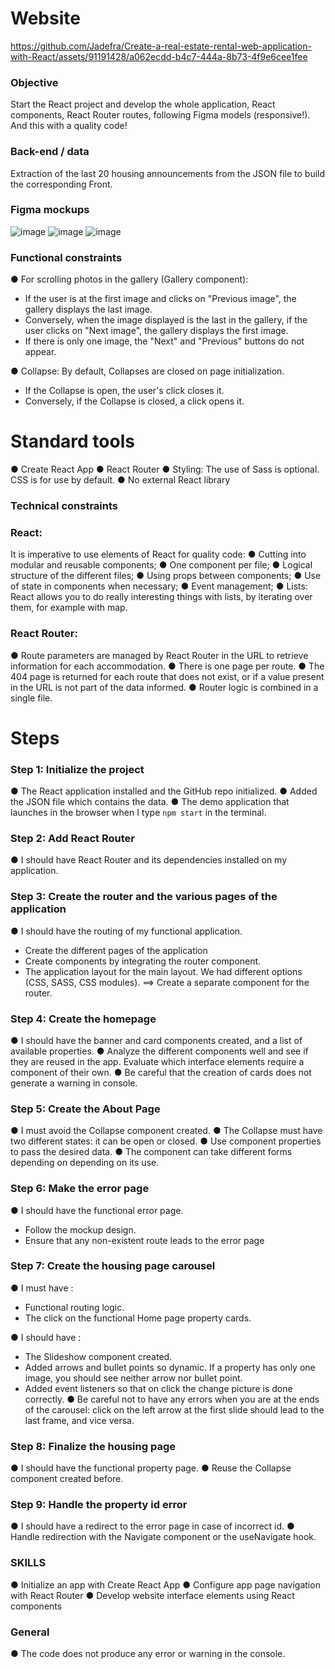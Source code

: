 # Website

https://github.com/Jadefra/Create-a-real-estate-rental-web-application-with-React/assets/91191428/a062ecdd-b4c7-444a-8b73-4f9e6cee1fee

### Objective ###
Start the React project and develop the whole application, React components, React Router routes, following Figma models (responsive!). And this with a quality code!

### Back-end / data ###
Extraction of the last 20 housing announcements from the JSON file to build the corresponding Front.

### Figma mockups ###

![image](https://github.com/Jadefra/Create-a-real-estate-rental-web-application-with-React/assets/91191428/5840ac6b-00eb-41cd-93e5-30d188de2b40)
![image](https://github.com/Jadefra/Create-a-real-estate-rental-web-application-with-React/assets/91191428/82064dc3-e8ee-48c0-b1c7-c19ef502e838)
![image](https://github.com/Jadefra/Create-a-real-estate-rental-web-application-with-React/assets/91191428/29b6ac28-4387-4fb4-9b21-1adec0c0274c)

### Functional constraints ###
● For scrolling photos in the gallery (Gallery component):
  - If the user is at the first image and clicks on "Previous image", the gallery displays the last image.
  - Conversely, when the image displayed is the last in the gallery, if the user clicks on "Next image", the gallery 
    displays the first image.
  - If there is only one image, the "Next" and "Previous" buttons do not appear.
 
● Collapse: By default, Collapses are closed on page initialization.
  - If the Collapse is open, the user's click closes it.
  - Conversely, if the Collapse is closed, a click opens it.

# Standard tools

● Create React App
● React Router
● Styling: The use of Sass is optional. CSS is for use by default.
● No external React library

### Technical constraints ###

### React: ###

It is imperative to use elements of React for quality code:
● Cutting into modular and reusable components;
● One component per file;
● Logical structure of the different files;
● Using props between components;
● Use of state in components when necessary;
● Event management;
● Lists: React allows you to do really interesting things with lists, by iterating over them, for example with map.

### React Router: ###
● Route parameters are managed by React Router in the URL to retrieve information for each accommodation.
● There is one page per route.
● The 404 page is returned for each route that does not exist, or if a value present in the URL is not part of the data informed.
● Router logic is combined in a single file.

# Steps

### Step 1: Initialize the project ###
● The React application installed and the GitHub repo initialized.
● Added the JSON file which contains the data.
● The demo application that launches in the browser when I type `npm start` in the terminal.

### Step 2: Add React Router ###
● I should have React Router and its dependencies installed on my application.

### Step 3: Create the router and the various pages of the application ###
● I should have the routing of my functional application.
- Create the different pages of the application
- Create components by integrating the router component.
- The application layout for the main layout. We had different options (CSS, SASS, CSS modules).
==> Create a separate component for the router.

### Step 4: Create the homepage ###
● I should have the banner and card components created, and a list of available properties.
● Analyze the different components well and see if they are reused in the app. Evaluate which interface elements require a
component of their own.
● Be careful that the creation of cards does not generate a warning in console.

### Step 5: Create the About Page ###
● I must avoid the Collapse component created.
● The Collapse must have two different states: it can be open or closed.
● Use component properties to pass the desired data.
● The component can take different forms depending on depending on its use.

### Step 6: Make the error page ###
● I should have the functional error page.
- Follow the mockup design.
- Ensure that any non-existent route leads to the error page

### Step 7: Create the housing page carousel ###
● I must have :
 - Functional routing logic.
 - The click on the functional Home page property cards.

● I should have :
 - The Slideshow component created.
 - Added arrows and bullet points so dynamic. If a property has only one image, you should see neither arrow nor bullet point.
 - Added event listeners so that on click the change picture is done correctly.
● Be careful not to have any errors when you are at the ends of the carousel: click on the left arrow at the first slide should lead to the last frame, and vice versa.

### Step 8: Finalize the housing page ###
● I should have the functional property page.
● Reuse the Collapse component created before.

### Step 9: Handle the property id error ###
● I should have a redirect to the error page in case of incorrect id.
● Handle redirection with the Navigate component or the useNavigate hook.

### SKILLS ####
● Initialize an app with Create React App
● Configure app page navigation with React Router
● Develop website interface elements using React components

### General  ###
● The code does not produce any error or warning in the console.
